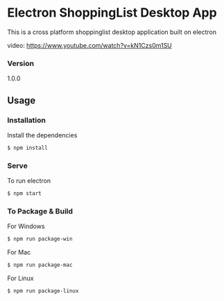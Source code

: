 # Electron ShoppingList Desktop App

This is a cross platform shoppinglist desktop application built on electron

video: https://www.youtube.com/watch?v=kN1Czs0m1SU

### Version

1.0.0

## Usage

### Installation

Install the dependencies

```sh
$ npm install
```

### Serve

To run electron

```sh
$ npm start
```

### To Package & Build

For Windows

```sh
$ npm run package-win
```

For Mac

```sh
$ npm run package-mac
```

For Linux

```sh
$ npm run package-linux
```
